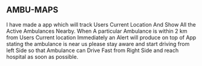 ## AMBU-MAPS
I have made a app which will track Users Current Location And Show All the Active Ambulances Nearby.
When A particular Ambulance is within 2 km from Users Current location Immediately an Alert will produce
on top of App stating the ambulance is near us please stay aware and start driving from left Side so that 
Ambulance can Drive Fast from Right Side and reach hospital as soon as possible.

